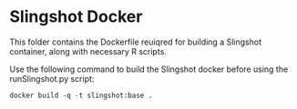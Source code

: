 # Slingshot Docker

This folder contains the Dockerfile reuiqred for building a Slingshot container, along with necessary R scripts.

Use the following command to build the Slingshot docker before using the runSlingshot.py script:

`docker build -q -t slingshot:base .`
